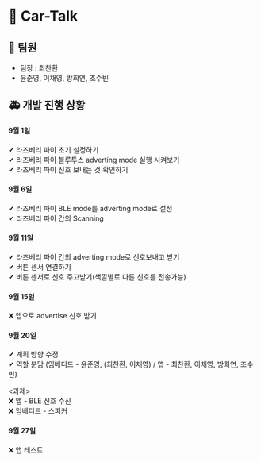 # 🚗 Car-Talk

## 🚕 팀원
- 팀장 : 최찬환
- 윤준영, 이채영, 방희연, 조수빈


## 🚑 개발 진행 상황

#### 9월 1일
  ✔ 라즈베리 파이 초기 설정하기<br>
  ✔ 라즈베리 파이 블루투스 adverting mode 실행 시켜보기 <br>
  ✔ 라즈베리 파이 신호 보내는 것 확인하기

#### 9월 6일
  ✔ 라즈베리 파이 BLE mode를 adverting mode로 설정<br>
  ✔ 라즈베리 파이 간의 Scanning

#### 9월 11일
  ✔ 라즈베리 파이 간의 adverting mode로 신호보내고 받기 <br>
  ✔ 버튼 센서 연결하기 <br>
  ✔ 버튼 센서로 신호 주고받기(색깔별로 다른 신호를 전송가능) 

#### 9월 15일
  ❌ 앱으로 advertise 신호 받기
  
#### 9월 20일
  ✔ 계획 방향 수정 <br>
  ✔ 역할 분담 (임베디드 - 윤준영, (최찬환, 이채영) / 앱 - 최찬환, 이채영, 방희연, 조수빈) <br>
  
  <과제> <br>
  ❌ 앱 - BLE 신호 수신 <br>
  ❌ 임베디드 - 스피커
  
#### 9월 27일
  ❌ 앱 테스트
